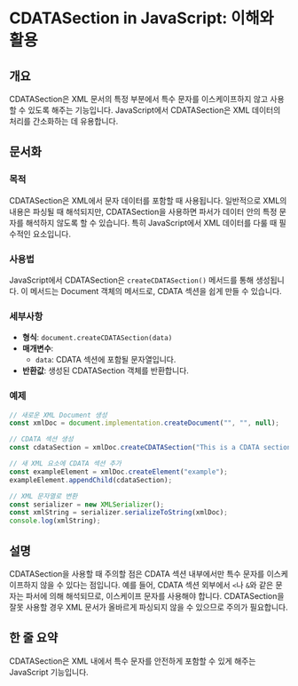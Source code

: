 <!--
Meta Description: # CDATASection in JavaScript: 이해와 활용 ## 개요 CDATASection은 XML 문서의 특정 부분에서 특수 문자를 이스케이프하지 않고 사용할 수 있도록 해주는 기능입니다. JavaScript에서 CDATASection은 XML 데이터의 처리...
Meta Keywords: xml, cdata, cdatasection은, 문자를, const
-->

# CDATASection in JavaScript: 이해와 활용

## 개요
CDATASection은 XML 문서의 특정 부분에서 특수 문자를 이스케이프하지 않고 사용할 수 있도록 해주는 기능입니다. JavaScript에서 CDATASection은 XML 데이터의 처리를 간소화하는 데 유용합니다.

## 문서화

### 목적
CDATASection은 XML에서 문자 데이터를 포함할 때 사용됩니다. 일반적으로 XML의 내용은 파싱될 때 해석되지만, CDATASection을 사용하면 파서가 데이터 안의 특정 문자를 해석하지 않도록 할 수 있습니다. 특히 JavaScript에서 XML 데이터를 다룰 때 필수적인 요소입니다.

### 사용법
JavaScript에서 CDATASection은 `createCDATASection()` 메서드를 통해 생성됩니다. 이 메서드는 Document 객체의 메서드로, CDATA 섹션을 쉽게 만들 수 있습니다.

### 세부사항
- **형식**: `document.createCDATASection(data)`
- **매개변수**:
  - `data`: CDATA 섹션에 포함될 문자열입니다.
- **반환값**: 생성된 CDATASection 객체를 반환합니다.

### 예제
```javascript
// 새로운 XML Document 생성
const xmlDoc = document.implementation.createDocument("", "", null);

// CDATA 섹션 생성
const cdataSection = xmlDoc.createCDATASection("This is a CDATA section with <special> characters.");

// 새 XML 요소에 CDATA 섹션 추가
const exampleElement = xmlDoc.createElement("example");
exampleElement.appendChild(cdataSection);

// XML 문자열로 변환
const serializer = new XMLSerializer();
const xmlString = serializer.serializeToString(xmlDoc);
console.log(xmlString);
```

## 설명
CDATASection을 사용할 때 주의할 점은 CDATA 섹션 내부에서만 특수 문자를 이스케이프하지 않을 수 있다는 점입니다. 예를 들어, CDATA 섹션 외부에서 `<`나 `&`와 같은 문자는 파서에 의해 해석되므로, 이스케이프 문자를 사용해야 합니다. CDATASection을 잘못 사용할 경우 XML 문서가 올바르게 파싱되지 않을 수 있으므로 주의가 필요합니다.

## 한 줄 요약
CDATASection은 XML 내에서 특수 문자를 안전하게 포함할 수 있게 해주는 JavaScript 기능입니다.